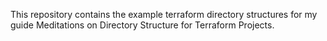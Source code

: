 This repository contains the example terraform directory structures for my guide Meditations on Directory Structure for Terraform Projects.
